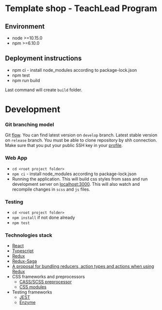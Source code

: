 # Template shop - TeachLead Program

## Environment

 - node >=10.15.0
 - npm >=6.10.0

## Deployment instructions

 - npm ci - install node_modules according to package-lock.json
 - npm test
 - npm run build
 
 
Last command will create `build` folder.

# Development

### Git branching model

Git [flow](https://nvie.com/posts/a-successful-git-branching-model/). You can find latest version on `develop` branch. Latest stable version on `release` branch.
You must be able to clone repository by shh connection. Make sure that you put your public SSH key in your [profile](https://gitlab.dataart.com/profile/keys).

### Web App
 - `cd <root project folder>`
 - `npm ci` - install node_modules according to package-lock.json
 - Running the application. This will build css styles from sass and run development server on [localhost:3000](http://localhost:3000). This will also watch and recompile changes in `scss` and `js` files.

### Testing
 - `cd <root project folder>`
 - `npm install` if not done already
 - `npm test`

### Technologies stack

- [React](https://reactjs.org/docs/getting-started.html)
- [Typescript](https://www.typescriptlang.org/docs/home.html)
- [Redux](https://redux.js.org/api/api-reference)
- [Redux-Saga](https://github.com/redux-saga/redux-saga)
- [A proposal for bundling reducers, action types and actions when using Redux](https://github.com/erikras/ducks-modular-redux)
- CSS frameworks and preprocessors
  - [CASS/SCSS preprocessor](https://sass-lang.com/guide)
  - [CSS modules](https://devopedia.org/css-modules)
 - Testing frameworks
    - [JEST](https://jestjs.io)
    - [Enzyme](https://airbnb.io/enzyme/)
